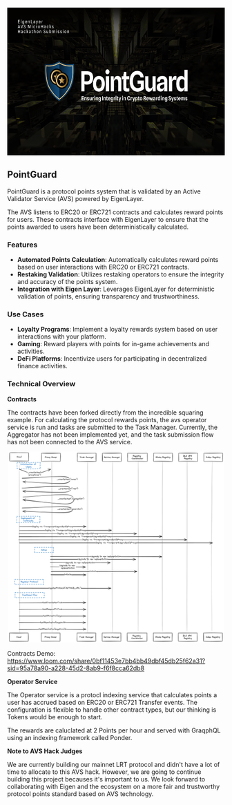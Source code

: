 <p align="center">
<a href="https://www.yieldnest.finance/pointguard">
    <img src="public/pointguard-banner.jpg" alt="PointGuard
 Banner" height="342">
</a>
</p>

## PointGuard

PointGuard is a protocol points system that is validated by an Active Validator Service (AVS) powered by EigenLayer.

The AVS listens to ERC20 or ERC721 contracts and calculates reward points for users. These contracts interface with EigenLayer to ensure that the points awarded to users have been deterministically calculated.

### Features

- **Automated Points Calculation**: Automatically calculates reward points based on user interactions with ERC20 or ERC721 contracts.
- **Restaking Validation**: Utilizes restaking operators to ensure the integrity and accuracy of the points system.
- **Integration with Eigen Layer**: Leverages EigenLayer for deterministic validation of points, ensuring transparency and trustworthiness.

### Use Cases

- **Loyalty Programs**: Implement a loyalty rewards system based on user interactions with your platform.
- **Gaming**: Reward players with points for in-game achievements and activities.
- **DeFi Platforms**: Incentivize users for participating in decentralized finance activities.

### Technical Overview

**Contracts**

The contracts have been forked directly from the incredible squaring example. For calculating the protocol rewards points, the avs operator service is run and tasks are submitted to the Task Manager. Currently, the Aggregator has not been implemented yet, and the task submission flow has not been connected to the AVS service.

<p align="center">
<img src="public/yn-point-guard-contracts.png" alt="PointGuard Banner" height="442">
</p>

Contracts Demo: https://www.loom.com/share/0bf11453e7bb4bb49dbf45db25f62a31?sid=95a78a90-a228-45d2-8ab9-f6f8cca62db8

**Operator Service**

The Operator service is a protocl indexing service that calculates points a user has accrued based on ERC20 or ERC721 Transfer events. The configuration is flexible to handle other contract types, but our thinking is Tokens would be enough to start.

The rewards are caluclated at 2 Points per hour and served with GraqphQL using an indexing framework called Ponder.

**Note to AVS Hack Judges**

We are currently building our mainnet LRT protocol and didn't have a lot of time to allocate to this AVS hack. However, we are going to continue building this project becauses it's important to us. We look forward to collaborating with Eigen and the ecosystem on a more fair and trustworthy protocol points standard based on AVS technology.

